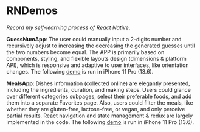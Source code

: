 # RNDemos

*Record my self-learning process of React Native*. 

**GuessNumApp**: The user could manually input a 2-digits number and recursively adjust to increasing the decreasing the generated guesses until the two numbers become equal. The APP is primarily based on components, styling, and flexible layouts design (dimensions & platform API), which is responsive and adaptive to user interfaces, like orientation changes. The following [demo](https://www.youtube.com/watch?v=aJ_brg4ggkE&feature=youtu.be&ab_channel=%E5%BC%A0%E5%AD%90%E6%99%97) is run in iPhone 11 Pro (13.6). 

**MealsApp**: Dishes information (collected online) are elegantly presented, including the ingredients, duration, and making steps. Users could glance over different categories subpages, select their preferable foods, and add them into a separate Favorites page. Also, users could filter the meals, like whether they are gluten-free, lactose-free, or vegan, and only perceive partial results. React navigation and state management & redux are largely implemented in the code. The following [demo](https://youtu.be/jyTdsoep1Fs) is run in iPhone 11 Pro (13.6). 


